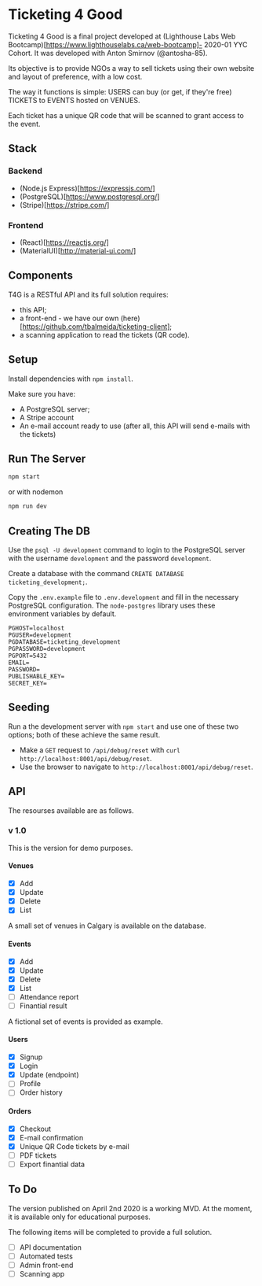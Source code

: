 # Ticketing 4 Good

Ticketing 4 Good is a final project developed at (Lighthouse Labs Web Bootcamp)[https://www.lighthouselabs.ca/web-bootcamp]- 2020-01 YYC Cohort. It was developed with Anton Smirnov (@antosha-85).

Its objective is to provide NGOs a way to sell tickets using their own website and layout of preference, with a low cost.

The way it functions is simple: USERS can buy (or get, if they're free) TICKETS to EVENTS hosted on VENUES. 

Each ticket has a unique QR code that will be scanned to grant access to the event. 

## Stack

### Backend
- (Node.js Express)[https://expressjs.com/]
- (PostgreSQL)[https://www.postgresql.org/]
- (Stripe)[https://stripe.com/]

### Frontend
- (React)[https://reactjs.org/]
- (MaterialUI)[http://material-ui.com/]

## Components

T4G is a RESTful API and its full solution requires:

- this API;
- a front-end - we have our own (here)[https://github.com/tbalmeida/ticketing-client];
- a scanning application to read the tickets (QR code).


## Setup

Install dependencies with `npm install`.

Make sure you have:
- A PostgreSQL server;
- A Stripe account
- An e-mail account ready to use (after all, this API will send e-mails with the tickets)


## Run The Server

```sh
npm start
```
or with nodemon
```sh
npm run dev
```
## Creating The DB

Use the `psql -U development` command to login to the PostgreSQL server with the username `development` and the password `development`. 

Create a database with the command `CREATE DATABASE ticketing_development;`.

Copy the `.env.example` file to `.env.development` and fill in the necessary PostgreSQL configuration. The `node-postgres` library uses these environment variables by default.

```
PGHOST=localhost
PGUSER=development
PGDATABASE=ticketing_development
PGPASSWORD=development
PGPORT=5432
EMAIL=
PASSWORD=
PUBLISHABLE_KEY=
SECRET_KEY=
```

## Seeding

Run a the development server with `npm start` and use one of these two options; both of these achieve the same result.

- Make a `GET` request to `/api/debug/reset` with `curl http://localhost:8001/api/debug/reset`.
- Use the browser to navigate to `http://localhost:8001/api/debug/reset`.


## API
The resourses available are as follows.

### v 1.0
This is the version for demo purposes. 

#### Venues
- [x] Add
- [x] Update
- [x] Delete
- [x] List

A small set of venues in Calgary is available on the database.

#### Events
- [x] Add
- [x] Update
- [x] Delete
- [x] List
- [ ] Attendance report
- [ ] Finantial result

A fictional set of events is provided as example.

#### Users
- [x] Signup
- [x] Login
- [x] Update (endpoint)
- [ ] Profile
- [ ] Order history

#### Orders
- [x] Checkout
- [x] E-mail confirmation
- [X] Unique QR Code tickets by e-mail
- [ ] PDF tickets
- [ ] Export finantial data 

## To Do

The version published on April 2nd 2020 is a working MVD. At the moment, it is available only for educational purposes.

The following items will be completed to provide a full solution.

-[ ] API documentation
-[ ] Automated tests
-[ ] Admin front-end
-[ ] Scanning app
